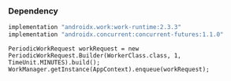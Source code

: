 ### Dependency

```gradle
implementation "androidx.work:work-runtime:2.3.3"
implementation "androidx.concurrent:concurrent-futures:1.1.0"
```

```Period Worker
PeriodicWorkRequest workRequest = new PeriodicWorkRequest.Builder(WorkerClass.class, 1, TimeUnit.MINUTES).build();
WorkManager.getInstance(AppContext).enqueue(workRequest);
```
